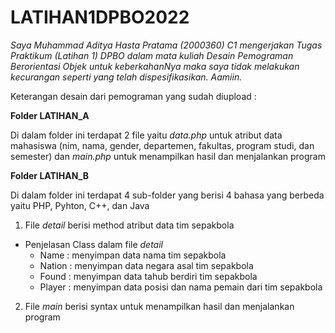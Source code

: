 # LATIHAN1DPBO2022

*Saya Muhammad Aditya Hasta Pratama (2000360) C1 mengerjakan Tugas Praktikum (Latihan 1) DPBO dalam mata kuliah Desain Pemograman 
Berorientasi Objek untuk keberkahanNya maka saya tidak melakukan kecurangan seperti yang telah dispesifikasikan. Aamiin.*

Keterangan desain dari pemograman yang sudah diupload :

**Folder LATIHAN_A**

Di dalam folder ini terdapat 2 file yaitu *data.php* untuk atribut data mahasiswa (nim, nama, gender, departemen, fakultas, program studi, dan semester) dan *main.php* untuk menampilkan hasil dan menjalankan program

**Folder LATIHAN_B**

Di dalam folder ini terdapat 4 sub-folder yang berisi 4 bahasa yang berbeda yaitu PHP, Pyhton, C++, dan Java
1. File *detail* berisi method atribut data tim sepakbola
  - Penjelasan Class dalam file *detail*
    - Name : menyimpan data nama tim sepakbola
    - Nation : menyimpan data negara asal tim sepakbola
    - Found : menyimpan data tahub berdiri tim sepakbola
    - Player : menyimpan data posisi dan nama pemain dari tim sepakbola

2. File *main* berisi syntax untuk menampilkan hasil dan menjalankan program
